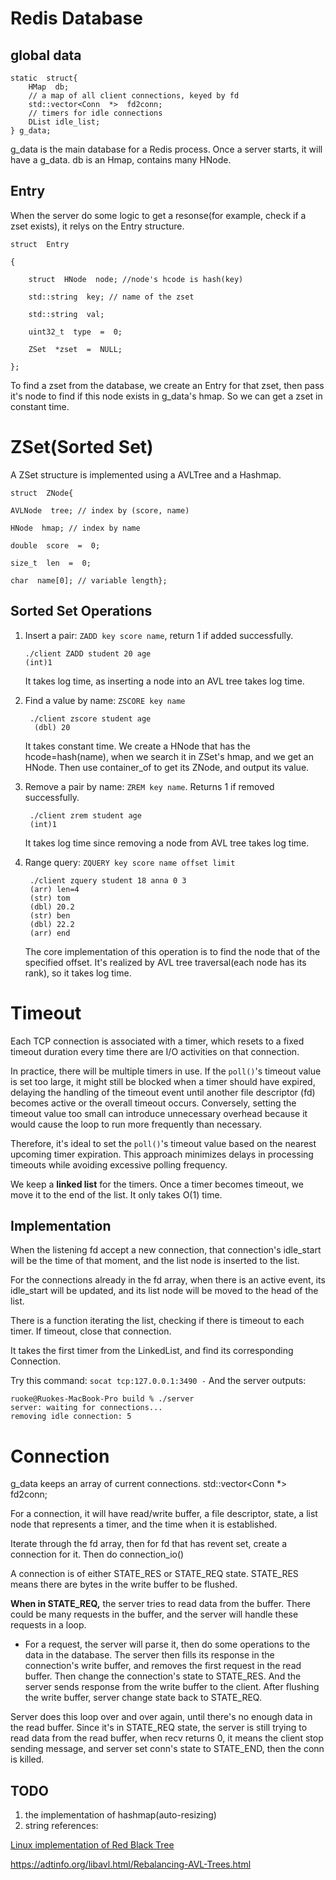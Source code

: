 # Redis Database

## global data

  
    static  struct{
	    HMap  db;
		// a map of all client connections, keyed by fd
		std::vector<Conn  *>  fd2conn;
		// timers for idle connections
		DList idle_list;
	} g_data;
g_data is the main database for a Redis process. Once a server starts, it will have a g_data. 
db is an Hmap, contains many HNode. 

## Entry

When the server do some logic to get a resonse(for example, check if a zset exists), it relys on the Entry structure.

    struct  Entry

	{

		struct  HNode  node; //node's hcode is hash(key)

		std::string  key; // name of the zset

		std::string  val;

		uint32_t  type  =  0;

		ZSet  *zset  =  NULL;

	};
To find a zset from the database, we create an Entry for that zset, then pass it's node to find if this node exists in g_data's hmap. 
So we can get a zset in constant time.


# ZSet(Sorted Set)

A ZSet structure is implemented using a AVLTree and a Hashmap.

    struct  ZNode{

	AVLNode  tree; // index by (score, name)

	HNode  hmap; // index by name

	double  score  =  0;

	size_t  len  =  0;

	char  name[0]; // variable length};

## Sorted Set Operations

1. Insert a pair: `ZADD key score name`, return 1 if added successfully.
	

       ./client ZADD student 20 age 
       (int)1
	  It takes log time, as inserting a node into an AVL tree takes log time.

2. Find a value by name: `ZSCORE key name`
	

        ./client zscore student age
         (dbl) 20
	It takes constant time. We create a HNode that has the hcode=hash(name), when we search it in ZSet's hmap, and we get an HNode. Then use container_of to get its ZNode, and output its value.

	   

   
3. Remove a pair by name:   `ZREM key name`. Returns 1 if removed successfully.
	

        ./client zrem student age   
	    (int)1
	It takes log time since removing a node from AVL tree takes log time.

4. Range query: `ZQUERY key score name offset limit`
  

        ./client zquery student 18 anna 0 3
	    (arr) len=4
	    (str) tom
	    (dbl) 20.2
	    (str) ben
	    (dbl) 22.2
	    (arr) end

	The core implementation of this operation is to find the node that of the specified offset. It's realized by AVL tree traversal(each node has its rank), so it takes log time.
  
  

# Timeout

Each TCP connection is associated with a timer, which resets to a fixed timeout duration every time there are I/O activities on that connection.

In practice, there will be multiple timers in use. If the `poll()`'s timeout value is set too large, it might still be blocked when a timer should have expired, delaying the handling of the timeout event until another file descriptor (fd) becomes active or the overall timeout occurs. Conversely, setting the timeout value too small can introduce unnecessary overhead because it would cause the loop to run more frequently than necessary.

Therefore, it's ideal to set the `poll()`'s timeout value based on the nearest upcoming timer expiration. This approach minimizes delays in processing timeouts while avoiding excessive polling frequency.

We keep a **linked list** for the timers. Once a timer becomes timeout, we move it to the end of the list. It only takes O(1) time.

## Implementation

When the listening fd accept a new connection, that connection's idle_start will be the time of that moment, and the list node is inserted to the list.

For the connections already in the fd array, when there is an active event, its idle_start will be updated, and its list node will be moved to the head of the list.

There is a function iterating the list, checking if there is timeout to each timer. If timeout, close that connection.

It takes the first timer from the LinkedList, and find its corresponding Connection.

Try this command: `socat tcp:127.0.0.1:3490 -`
And the server outputs:

    ruoke@Ruokes-MacBook-Pro build % ./server  
    server: waiting for connections...
    removing idle connection: 5

# Connection
g_data keeps an array of current connections.
std::vector<Conn  *>  fd2conn;

For a connection, it will have read/write buffer, a file descriptor, state, a list node that represents a timer, and the time when it is established.

Iterate through the fd array, then for fd that has revent set, create a connection for it. Then do connection_io()

A connection is of either STATE_RES or STATE_REQ state.
STATE_RES means there are bytes in the write buffer to be flushed.

**When in STATE_REQ,** the server tries to read data from the buffer.
There could be many requests in the buffer, and the server will handle these requests in a loop. 

 - For a request, the server will parse it, then do some operations to
   the data in the database. The server then fills its response in the
   connection's write buffer, and removes the first request in the read buffer. 
Then change the connection's state to STATE_RES. And the server sends response from the write buffer to the client. After flushing the write buffer, server change state back to STATE_REQ.

Server does this loop over and over again, until there's no enough data in the read buffer. Since it's in STATE_REQ state, the server is still trying to read data from the read buffer, when recv returns 0,  it means the client stop sending message, and server set conn's state to STATE_END, then the conn is killed.
   
## TODO
1. the implementation of hashmap(auto-resizing)
2. string
references:

[Linux implementation of Red Black Tree](https://github.com/torvalds/linux/blob/master/lib/rbtree.c)

https://adtinfo.org/libavl.html/Rebalancing-AVL-Trees.html
